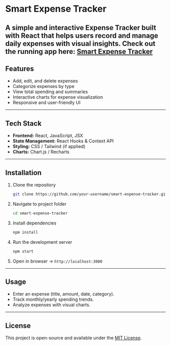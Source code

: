 # Smart Expense Tracker

A simple and interactive **Expense Tracker** built with **React** that helps users record and manage daily expenses with visual insights.
Check out the running app here: [Smart Expense Tracker]([https://your-deployed-app-link.com](https://expense-tracker-react-ts-app.netlify.app))
---

## Features

* Add, edit, and delete expenses
* Categorize expenses by type
* View total spending and summaries
* Interactive charts for expense visualization
* Responsive and user-friendly UI

---

## Tech Stack

* **Frontend:** React, JavaScript, JSX
* **State Management:** React Hooks & Context API
* **Styling:** CSS / Tailwind (if applied)
* **Charts:** Chart.js / Recharts

---

##  Installation

1. Clone the repository

   ```bash
   git clone https://github.com/your-username/smart-expense-tracker.git
   ```
2. Navigate to project folder

   ```bash
   cd smart-expense-tracker
   ```
3. Install dependencies

   ```bash
   npm install
   ```
4. Run the development server

   ```bash
   npm start
   ```
5. Open in browser → `http://localhost:3000`

---

## Usage

* Enter an expense (title, amount, date, category).
* Track monthly/yearly spending trends.
* Analyze expenses with visual charts.

---

## License

This project is open-source and available under the [MIT License](LICENSE).
